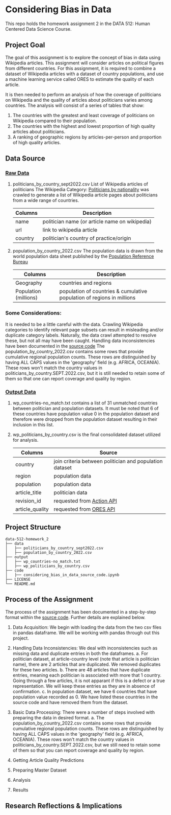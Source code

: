 # Considering Bias in Data
This repo holds the homework assignment 2 in the DATA 512: Human Centered Data Science Course.

## Project Goal
The goal of this assignment is to explore the concept of bias in data using Wikipedia articles. This assignment will consider articles on political figures from different countries. For this assignment, it is required to combine a dataset of Wikipedia articles with a dataset of country populations, and use a machine learning service called ORES to estimate the quality of each article.

It is then needed to perform an analysis of how the coverage of politicians on Wikipedia and the quality of articles about politicians varies among countries. The analysis will consist of a series of tables that show:
1.	The countries with the greatest and least coverage of politicians on Wikipedia compared to their population.
2.	The countries with the highest and lowest proportion of high quality articles about politicians.
3.	A ranking of geographic regions by articles-per-person and proportion of high quality articles.

## Data Source

### [Raw Data](https://github.com/jchoubey/data-512-homework_2/tree/main/data)

1. politicians_by_country_sept2022.csv
    List of Wikipedia articles of politicians
    The Wikipedia Category: [Politicians by nationality](https://en.wikipedia.org/wiki/Category:Politicians_by_nationality) was crawled to generate a list of Wikipedia article pages about politicians from a wide range of countries.
    
    | Columns | Description                                     |
    | ------- | ----------------------------------------------- |
    | name    | politician name (or article name on wikipedia)  |
    | url     | link to wikipedia article                       |
    | country | politician's country of practice/origin         |


2. population_by_country_2022.csv
    The population data is drawn from the world population data sheet published by the [Population Reference Bureau](https://www.prb.org/international/indicator/population/table)
    
    | Columns               | Description                                                            |
    | --------------------- | ---------------------------------------------------------------------- |
    | Geography             | countries and regions                                                  |
    | Population (millions) | population of countries & cumulative population of regions in millions |


### Some Considerations:

It is needed to be a little careful with the data. Crawling Wikipedia categories to identify relevant page subsets can result in misleading and/or duplicate category labels. Naturally, the data crawl attempted to resolve these, but not all may have been caught. Handling data inconsistencies have been documented in the [source code](https://github.com/jchoubey/data-512-homework_2/tree/main/code)
The population_by_country_2022.csv contains some rows that provide cumulative regional population counts. These rows are distinguished by having ALL CAPS values in the 'geography' field (e.g. AFRICA, OCEANIA). These rows won't match the country values in politicians_by_country.SEPT.2022.csv, but it is still needed to retain some of them so that one can report coverage and quality by region.


### [Output Data](https://github.com/jchoubey/data-512-homework_2/tree/main/output)

1. wp_countries-no_match.txt contains a list of 31 unmatched countries between politician and population datasets. It must be noted that 6 of these countries have population value 0 in the population dataset and therefore were dropped from the population dataset resulting in their inclusion in this list.

2. wp_politicians_by_country.csv is the final consolidated dataset utilized for analysis. 

    | Columns         | Source                                                            |
    | --------------- | ----------------------------------------------------------------- |
    | country         | join criteria between politician and population dataset           |
    | region          | population data                                                   |
    | population      | population data                                                   |
    | article_title   | politician data                                                   |
    | revision_id     | requested from [Action API](https://www.mediawiki.org/wiki/API:Info) |
    | article_quality | requested from [ORES API](https://www.mediawiki.org/wiki/ORES)       |


## Project Structure

``` 
data-512-homework_2
├── data
│   ├── politicians_by_country_sept2022.csv
│   ├── population_by_country_2022.csv
├── output
│   ├── wp_countries-no_match.txt
│   ├── wp_politicians_by_country.csv
├── code
│   ├── considering_bias_in_data_source_code.ipynb
├── LICENSE
└── README.md
```

## Process of the Assignment

The process of the assignment has been documented in a step-by-step format within the [source code](https://github.com/jchoubey/data-512-homework_2/tree/main/code). Further details are explained below.

1. Data Acquisition: We begin with loading the data from the two csv files in pandas dataframe. We will be working with pandas through out this project.

2. Handling Data Inconsistencies: We deal with inconsistencies such as missing data and duplicate entries in both the dataframes.
        a. For politician dataset, at article-country level (note that article is politician name), there are 2 articles that are duplicated. We removed duplicates for these two articles.
        b. There are 48 articles that have duplicate entries, meaning each politician is associated with more that 1 country. Going through a few articles, it is not apparant if this is a defect or a true representation. We will keep these entries as they are in absence of confirmation.
        c. In population dataset, we have 6 countries that have population value recorded as 0. We have listed these countries in the source code and have removed them from the dataset.

3. Basic Data Processing: There were a number of steps involved with preparing the data in desired format.
        a. The population_by_country_2022.csv contains some rows that provide cumulative regional population counts. These rows are distinguished by having ALL CAPS values in the 'geography' field (e.g. AFRICA, OCEANIA). These rows won't match the country values in politicians_by_country.SEPT.2022.csv, but we still need to retain some of them so that you can report coverage and quality by region. 

4. Getting Article Quality Predictions


5. Preparing Master Dataset


6. Analysis


7. Results



## Research Reflections & Implications
